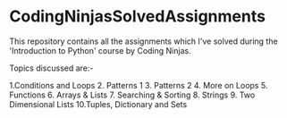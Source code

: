 # CodingNinjasSolvedAssignments

This repository contains all the assignments which I've solved during the 'Introduction to Python' course by Coding Ninjas.

Topics discussed are:-

1.Conditions and Loops
2. Patterns 1
3. Patterns 2
4. More on Loops
5. Functions
6. Arrays & Lists
7. Searching & Sorting
8. Strings
9. Two Dimensional Lists
10.Tuples, Dictionary and Sets
